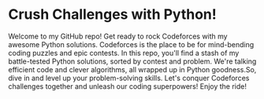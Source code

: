 # Crush Challenges with Python!

Welcome to my GitHub repo! Get ready to rock Codeforces with my awesome Python solutions. Codeforces is the place to be for mind-bending coding puzzles and epic contests. In this repo, you'll find a stash of my battle-tested Python solutions, sorted by contest and problem. We're talking efficient code and clever algorithms, all wrapped up in Python goodness.So, dive in and level up your problem-solving skills. Let's conquer Codeforces challenges together and unleash our coding superpowers! Enjoy the ride!
